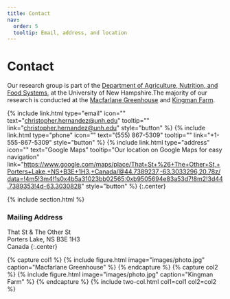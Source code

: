```yaml
---
title: Contact
nav:
  order: 5
  tooltip: Email, address, and location
---
```


# <i class="fas fa-envelope"></i>Contact

Our research group is part of the [Department of Agriculture, Nutrition, and Food Systems](https://colsa.unh.edu/agriculture-nutrition-food-systems), at the University of New Hampshire.The majority of our research is conducted at the [Macfarlane Greenhouse](https://colsa.unh.edu/facility/macfarlane-research-greenhouses) and [Kingman Farm](https://colsa.unh.edu/kingmanFarm).


{%
  include link.html
  type="email"
  icon=""
  text="christopher.hernandez@unh.edu"
  tooltip=""
  link="christopher.hernandez@unh.edu"
  style="button"
%}
{%
  include link.html
  type="phone"
  icon=""
  text="(555) 867-5309"
  tooltip=""
  link="+1-555-867-5309"
  style="button"
%}
{%
  include link.html
  type="address"
  icon=""
  text="Google Maps"
  tooltip="Our location on Google Maps for easy navigation"
  link="https://www.google.com/maps/place/That+St+%26+The+Other+St,+Porters+Lake,+NS+B3E+1H3,+Canada/@44.7389237,-63.3033296,20.78z/data=!4m5!3m4!1s0x4b5a31023bb02565:0xb9505694e83a53d7!8m2!3d44.7389353!4d-63.3030828"
  style="button"
%}
{:.center}

{% include section.html %}

### <i class="fas fa-mail-bulk"></i>Mailing Address

That St & The Other St  
Porters Lake, NS B3E 1H3  
Canada
{:.center}

{% capture col1 %}
{%
  include figure.html
  image="images/photo.jpg"
  caption="Macfarlane Greenhouse"
%}
{% endcapture %}
{% capture col2 %}
{%
  include figure.html
  image="images/photo.jpg"
  caption="Kingman Farm"
%}
{% endcapture %}
{% include two-col.html col1=col1 col2=col2 %}
